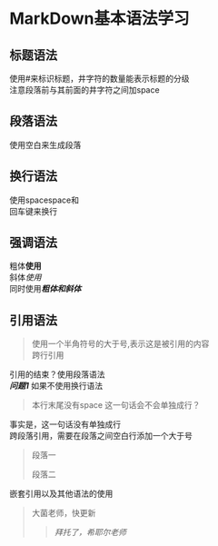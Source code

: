 #  MarkDown基本语法学习

## 标题语法

使用#来标识标题，井字符的数量能表示标题的分级  
注意段落前与其前面的井字符之间加space

## 段落语法

使用空白来生成段落

## 换行语法

使用spacespace和  
回车键来换行

## 强调语法

粗体**使用**  
斜体*使用*  
同时使用***粗体和斜体***

## 引用语法

>使用一个半角符号的大于号,表示这是被引用的内容  
>跨行引用  

引用的结束？使用段落语法  
***问题1*** 如果不使用换行语法  
>本行末尾没有space
>这一句话会不会单独成行？

事实是，这一句话没有单独成行  
跨段落引用，需要在段落之间空白行添加一个大于号
>段落一  
>  
>段落二  

嵌套引用以及其他语法的使用  
>大菌老师，快更新  
>>*拜托了，希耶尔老师*  


